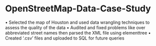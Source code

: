 # OpenStreetMap-Data-Case-Study
•	Selected the map of Houston and used data wrangling techniques to assess the quality of the data
•	Audited and fixed problems like over abbreviated street names then parsed the XML file using elementtree
•	Created ‘.csv’ files and uploaded to SQL for future queries
